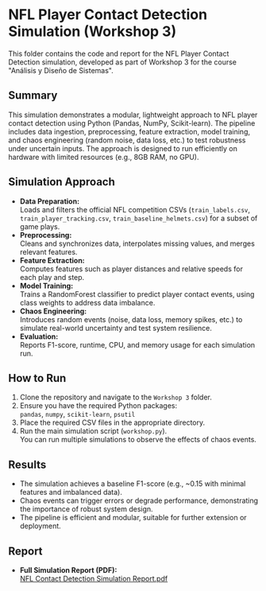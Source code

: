 # NFL Player Contact Detection Simulation (Workshop 3)

This folder contains the code and report for the NFL Player Contact Detection simulation, developed as part of Workshop 3 for the course "Análisis y Diseño de Sistemas".

## Summary

This simulation demonstrates a modular, lightweight approach to NFL player contact detection using Python (Pandas, NumPy, Scikit-learn). The pipeline includes data ingestion, preprocessing, feature extraction, model training, and chaos engineering (random noise, data loss, etc.) to test robustness under uncertain inputs. The approach is designed to run efficiently on hardware with limited resources (e.g., 8GB RAM, no GPU).

## Simulation Approach

- **Data Preparation:**  
  Loads and filters the official NFL competition CSVs (`train_labels.csv`, `train_player_tracking.csv`, `train_baseline_helmets.csv`) for a subset of game plays.
- **Preprocessing:**  
  Cleans and synchronizes data, interpolates missing values, and merges relevant features.
- **Feature Extraction:**  
  Computes features such as player distances and relative speeds for each play and step.
- **Model Training:**  
  Trains a RandomForest classifier to predict player contact events, using class weights to address data imbalance.
- **Chaos Engineering:**  
  Introduces random events (noise, data loss, memory spikes, etc.) to simulate real-world uncertainty and test system resilience.
- **Evaluation:**  
  Reports F1-score, runtime, CPU, and memory usage for each simulation run.

## How to Run

1. Clone the repository and navigate to the `Workshop 3` folder.
2. Ensure you have the required Python packages:  
   `pandas`, `numpy`, `scikit-learn`, `psutil`
3. Place the required CSV files in the appropriate directory.
4. Run the main simulation script (`workshop.py`).  
   You can run multiple simulations to observe the effects of chaos events.

## Results

- The simulation achieves a baseline F1-score (e.g., ~0.15 with minimal features and imbalanced data).
- Chaos events can trigger errors or degrade performance, demonstrating the importance of robust system design.
- The pipeline is efficient and modular, suitable for further extension or deployment.

## Report

- **Full Simulation Report (PDF):**  
  [NFL Contact Detection Simulation Report.pdf](https://github.com/ItzNxhin/SAD---Nahin-Nicolas-and-Anderson/blob/main/Workshop%20-%203/Simulation%20Report.pdf)


